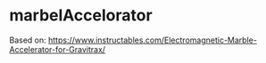 # marbelAccelorator
Based on: https://www.instructables.com/Electromagnetic-Marble-Accelerator-for-Gravitrax/
